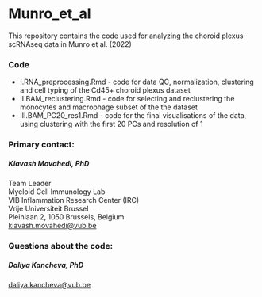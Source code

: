 # Munro_et_al

This repository contains the code used for analyzing the choroid plexus scRNAseq data in Munro et al. (2022)

### Code
- I.RNA_preprocessing.Rmd - code for data QC, normalization, clustering and cell typing of the Cd45+ choroid plexus dataset
- II.BAM_reclustering.Rmd - code for selecting and reclustering the monocytes and macrophage subset of the the dataset 
- III.BAM_PC20_res1.Rmd - code for the final visualisations of the data, using clustering with the first 20 PCs and resolution of 1


### Primary contact: 
##### Kiavash Movahedi, PhD 
Team Leader\
Myeloid Cell Immunology Lab\
VIB Inflammation Research Center (IRC)\
Vrije Universiteit Brussel\
Pleinlaan 2, 1050 Brussels, Belgium\
kiavash.movahedi@vub.be

### Questions about the code: 
##### Daliya Kancheva, PhD
daliya.kancheva@vub.be
